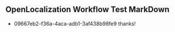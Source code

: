 ## OpenLocalization Workflow Test MarkDown
* 09667eb2-f36a-4aca-adb1-3af438b98fe9 
thanks!<!--HONumber=Mar16_HO3-->
